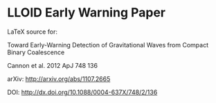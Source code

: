 LLOID Early Warning Paper
=========================

LaTeX source for:

Toward Early-Warning Detection of Gravitational Waves from Compact Binary Coalescence

Cannon et al. 2012 ApJ 748 136

arXiv: http://arxiv.org/abs/1107.2665

DOI: http://dx.doi.org/10.1088/0004-637X/748/2/136
